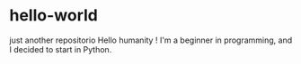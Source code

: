 # hello-world
just another repositorio
   Hello humanity !
   I'm a beginner in programming, and I decided to start in Python.
   
